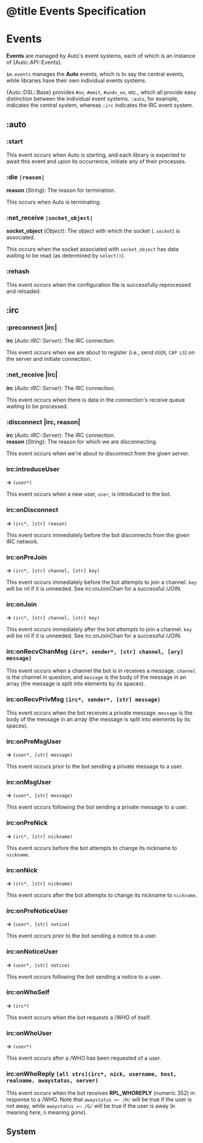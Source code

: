 # @title Events Specification

Events
======

**Events** are managed by Auto's event systems, each of which is an instance
of {Auto::API::Events}.

`$m.events` manages the **Auto** events, which is to say the central events,
while libraries have their own individual events systems.

{Auto::DSL::Base} provides `#on`, `#emit`, `#undo_on`, etc., which all provide
easy distinction between the individual event systems. `:auto`, for example,
indicates the central system, whereas `:irc` indicates the IRC event system.

:auto
-----

### :start

This event occurs when Auto is starting, and each library is expected to await
this event and upon its occurrence, initiate any of their processes.

### :die `|reason|`

**reason** (_String_): The reason for termination.

This occurs when Auto is terminating.

### :net_receive `|socket_object|`

**socket_object** (_Object_): The object with which the socket (`.socket`) is
associated.

This occurs when the socket associated with `socket_object` has data waiting to
be read (as determined by `select()`).

### :rehash

This event occurs when the configuration file is successfully reprocessed and
reloaded.

:irc
----

### :preconnect |irc|

**irc** (_Auto::IRC::Server_): The IRC connection.

This event occurs when we are about to register (i.e., send `USER`, `CAP LS`)
on the server and initiate connection.

### :net_receive |irc|

**irc** (_Auto::IRC::Server_): The IRC connection.

This event occurs when there is data in the connection's receive queue waiting
to be processed.

### :disconnect |irc, reason|

**irc** (_Auto::IRC::Server_): The IRC connection.  
**reason** (_String_): The reason for which we are disconnecting.

This event occurs when we're about to disconnect from the given server.

### irc:introduceUser

**->** `(user*)`

This event occurs when a new user, `user`, is introduced to the bot.

### irc:onDisconnect

**->** `(irc*, [str] reason)`

This event occurs immediately before the bot disconnects from the given IRC network.

### irc:onPreJoin

**->** `(irc*, [str] channel, [str] key)`

This event occurs immediately before the bot attempts to join a channel. `key` will be nil if it is
unneeded. See irc:onJoinChan for a successful /JOIN.

### irc:onJoin

**->** `(irc*, [str] channel, [str] key)`

This event occurs immediately after the bot attempts to join a channel. `key` will be nil if it is
unneeded. See irc:onJoinChan for a successful /JOIN.

### irc:onRecvChanMsg `(irc*, sender*, [str] channel, [ary] message)`

This event occurs when a channel the bot is in receives a message. `channel` is the channel in
question, and `message` is the body of the message in an array (the message is split into elements
by its spaces).

### irc:onRecvPrivMsg `(irc*, sender*, [str] message)`

This event occurs when the bot receives a private message. `message` is the body of the message in
an array (the message is split into elements by its spaces).

### irc:onPreMsgUser

**->** `(user*, [str] message)`

This event occurs prior to the bot sending a private message to a user.

### irc:onMsgUser

**->** `(user*, [str] message)`

This event occurs following the bot sending a private message to a user.

### irc:onPreNick

**->** `(irc*, [str] nickname)`

This event occurs before the bot attempts to change its nickname to `nickname`.

### irc:onNick

**->** `(irc*, [str] nickname)`

This event occurs after the bot attempts to change its nickname to `nickname`.

### irc:onPreNoticeUser

**->** `(user*, [str] notice)`

This event occurs prior to the bot sending a notice to a user.

### irc:onNoticeUser

**->** `(user*, [str] notice)`

This event occurs following the bot sending a notice to a user.

### irc:onWhoSelf

**->** `(irc*)`

This event occurs when the bot requests a /WHO of itself.

### irc:onWhoUser

**->** `(user*)`

This event occurs after a /WHO has been requested of a user.

### irc:onWhoReply `[all strs](irc*, nick, username, host, realname, awaystatus, server)`

This event occurs when the bot receives **RPL_WHOREPLY** (numeric 352) in response to a /WHO. Note that
`awaystatus =~ /H/` will be true if the user is not away, while `awaystatus =~ /G/` will be true if the
user is away (`H` meaning _here_, `G` meaning _gone_).

## System

